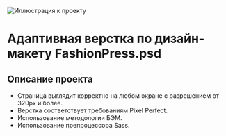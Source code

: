 ![Иллюстрация к проекту](https://i.postimg.cc/L5tYsSfS/Fashion-Press.jpg)
# Адаптивная верстка по дизайн-макету FashionPress.psd
## Описание проекта
+ Страница выглядит корректно на любом экране с разрешением от 320px и более.
+ Верстка соответствует требованиям Pixel Perfect.
+ Использование методологии БЭМ.
+ Использование препроцессора Sass.
